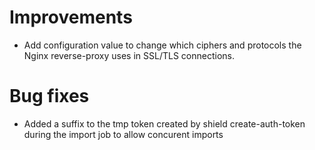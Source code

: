 # Improvements

- Add configuration value to change which ciphers and protocols the Nginx
  reverse-proxy uses in SSL/TLS connections.

# Bug fixes

- Added a suffix to the tmp token created by shield create-auth-token during 
  the import job to allow concurent imports

